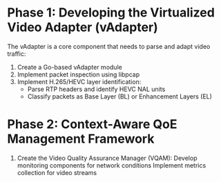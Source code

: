 # Phase 1: Developing the Virtualized Video Adapter (vAdapter)
The vAdapter is a core component that needs to parse and adapt video traffic:
1. Create a Go-based vAdapter module
2. Implement packet inspection using libpcap
3. Implement H.265/HEVC layer identification:
     - Parse RTP headers and identify HEVC NAL units
     - Classify packets as Base Layer (BL) or Enhancement Layers (EL) 

# Phase 2: Context-Aware QoE Management Framework
1. Create the Video Quality Assurance Manager (VQAM):
     Develop monitoring components for network conditions
     Implement metrics collection for video streams
